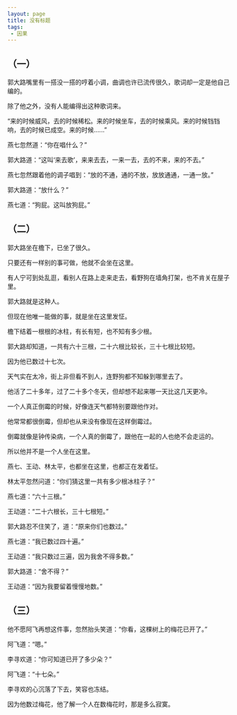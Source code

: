 ```yaml
---
layout: page
title: 没有标题
tags: 
 - 因果
---
```

## （一）
郭大路嘴里有一搭没一搭的哼着小调，曲调也许已流传很久，歌词却一定是他自己编的。

除了他之外，没有人能编得出这种歌词来。

“来的时候威风，去的时候稀松。来的时候坐车，去的时候乘风。来的时候铛铛响，去的时候已成空。来的时候......”

燕七忽然道：“你在唱什么？”

郭大路道：“这叫‘来去歌’，来来去去，一来一去，去的不来，来的不去。”

燕七忽然跟着他的调子唱到：“放的不通，通的不放，放放通通，一通一放。”

郭大路道：“放什么？”

燕七道：“狗屁。这叫放狗屁。”


## （二）
郭大路坐在檐下，已坐了很久。

只要还有一样别的事可做，他就不会坐在这里。

有人宁可到处乱逛，看别人在路上走来走去，看野狗在墙角打架，也不肯关在屋子里。

郭大路就是这种人。

但现在他唯一能做的事，就是坐在这里发怔。

檐下结着一根根的冰柱，有长有短，也不知有多少根。

郭大路却知道，一共有六十三根，二十六根比较长，三十七根比较短。

因为他已数过十七次。

天气实在太冷，街上非但看不到人，连野狗都不知躲到哪里去了。

他活了二十多年，过了二十多个冬天，但却想不起来哪一天比这几天更冷。

一个人真正倒霉的时候，好像连天气都特别要跟他作对。

他常常都很倒霉，但却也从来没有像现在这样倒霉过。

倒霉就像是钟传染病，一个人真的倒霉了，跟他在一起的人也绝不会走运的。

所以他并不是一个人坐在这里。

燕七、王动、林太平，也都坐在这里，也都正在发着怔。

林太平忽然问道：“你们猜这里一共有多少根冰柱子？”

燕七道：“六十三根。”

王动道：“二十六根长，三十七根短。”

郭大路忍不住笑了，道：“原来你们也数过。”

燕七道：“我已数过四十遍。”

王动道：“我只数过三遍，因为我舍不得多数。”

郭大路道：“舍不得？”

王动道：“因为我要留着慢慢地数。”

## （三）
他不愿阿飞再想这件事，忽然抬头笑道：“你看，这棵树上的梅花已开了。”

阿飞道：“嗯。”

李寻欢道：“你可知道已开了多少朵？”

阿飞道：“十七朵。”

李寻欢的心沉落了下去，笑容也冻结。

因为他数过梅花，他了解一个人在数梅花时，那是多么寂寞。
